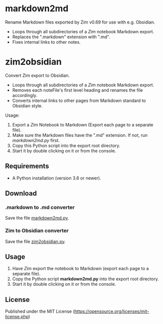 # markdown2md

Rename Markdown files exported by Zim v0.69 for use with e.g. Obsidian.

- Loops through all subdirectories of a *Zim* notebook Markdown export.
- Replaces the ".markdown" extension with ".md". 
- Fixes internal links to other notes.

# zim2obsidian

Convert Zim export to Obsidian.

- Loops through all subdirectories of a *Zim* notebook Markdown export.
- Removes each noteFile's first level heading and renames the file accordingly. 
- Converts internal links to other pages from Markdown standard to Obsidian style.

Usage:

1. Export a *Zim* Notebook to Markdown (Export each page to a separate file).
2. Make sure the Markdown files have the ".md" extension. If not, run *markdown2md.py* first.
3. Copy this Python script into the export root directory. 
4. Start it by double clicking on it or from the console. 

## Requirements

- A Python installation (version 3.6 or newer).

## Download

### .markdown to .md converter

Save the file [markdown2md.py](https://raw.githubusercontent.com/peter88213/markdown2md/main/src/markdown2md.py).

### Zim to Obsidian converter

Save the file [zim2obsidian.py](https://raw.githubusercontent.com/peter88213/markdown2md/main/src/zim2obsidian.py).

## Usage

1. Have *Zim* export the notebook to Markdown (export each page to a separate file). 
2. Copy the Python script **markdown2md.py** into the export root directory. 
3. Start it by double clicking on it or from the console. 


## License

Published under the MIT License (https://opensource.org/licenses/mit-license.php)
